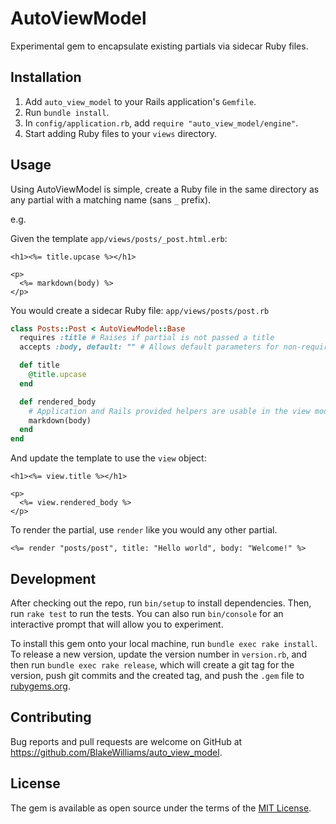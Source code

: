 # AutoViewModel

Experimental gem to encapsulate existing partials via sidecar Ruby files.

## Installation

1. Add `auto_view_model` to your Rails application's `Gemfile`.
1. Run `bundle install`.
1. In `config/application.rb`, add `require "auto_view_model/engine"`.
1. Start adding Ruby files to your `views` directory.

## Usage

Using AutoViewModel is simple, create a Ruby file in the same directory as any
partial with a matching name (sans `_` prefix).

e.g.

Given the template `app/views/posts/_post.html.erb`:

```erb
<h1><%= title.upcase %></h1>

<p>
  <%= markdown(body) %>
</p>
```

You would create a sidecar Ruby file: `app/views/posts/post.rb`

```ruby
class Posts::Post < AutoViewModel::Base
  requires :title # Raises if partial is not passed a title
  accepts :body, default: "" # Allows default parameters for non-required attributes

  def title
    @title.upcase
  end

  def rendered_body
    # Application and Rails provided helpers are usable in the view models
    markdown(body)
  end
end
```

And update the template to use the `view` object:

```erb
<h1><%= view.title %></h1>

<p>
  <%= view.rendered_body %>
</p>
```

To render the partial, use `render` like you would any other partial.

```erb
<%= render "posts/post", title: "Hello world", body: "Welcome!" %>
```

## Development

After checking out the repo, run `bin/setup` to install dependencies. Then, run `rake test` to run the tests. You can also run `bin/console` for an interactive prompt that will allow you to experiment.

To install this gem onto your local machine, run `bundle exec rake install`. To release a new version, update the version number in `version.rb`, and then run `bundle exec rake release`, which will create a git tag for the version, push git commits and the created tag, and push the `.gem` file to [rubygems.org](https://rubygems.org).

## Contributing

Bug reports and pull requests are welcome on GitHub at https://github.com/BlakeWilliams/auto_view_model.

## License

The gem is available as open source under the terms of the [MIT License](https://opensource.org/licenses/MIT).

